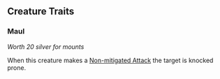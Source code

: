 ## Creature Traits

### Maul
*Worth 20 silver for mounts*

When this creature makes a [Non-mitigated Attack](Combat#Non-mitigated%20Attack) the target is knocked prone.